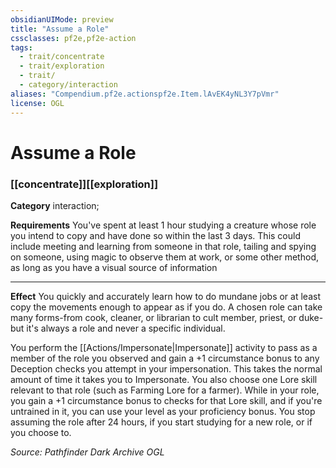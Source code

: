 ```yaml
---
obsidianUIMode: preview
title: "Assume a Role"
cssclasses: pf2e,pf2e-action
tags:
  - trait/concentrate
  - trait/exploration
  - trait/
  - category/interaction
aliases: "Compendium.pf2e.actionspf2e.Item.lAvEK4yNL3Y7pVmr"
license: OGL
---
```

# Assume a Role

### [[concentrate]][[exploration]]

**Category** interaction; 




**Requirements** You've spent at least 1 hour studying a creature whose role you intend to copy and have done so within the last 3 days. This could include meeting and learning from someone in that role, tailing and spying on someone, using magic to observe them at work, or some other method, as long as you have a visual source of information

* * *

**Effect** You quickly and accurately learn how to do mundane jobs or at least copy the movements enough to appear as if you do. A chosen role can take many forms-from cook, cleaner, or librarian to cult member, priest, or duke-but it's always a role and never a specific individual.

You perform the [[Actions/Impersonate|Impersonate]] activity to pass as a member of the role you observed and gain a +1 circumstance bonus to any Deception checks you attempt in your impersonation. This takes the normal amount of time it takes you to Impersonate. You also choose one Lore skill relevant to that role (such as Farming Lore for a farmer). While in your role, you gain a +1 circumstance bonus to checks for that Lore skill, and if you're untrained in it, you can use your level as your proficiency bonus. You stop assuming the role after 24 hours, if you start studying for a new role, or if you choose to.

*Source: Pathfinder Dark Archive*
*OGL*